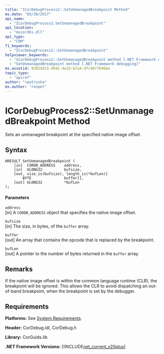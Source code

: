 ```yaml
---
title: "ICorDebugProcess2::SetUnmanagedBreakpoint Method"
ms.date: "03/30/2017"
api_name: 
  - "ICorDebugProcess2.SetUnmanagedBreakpoint"
api_location: 
  - "mscordbi.dll"
api_type: 
  - "COM"
f1_keywords: 
  - "ICorDebugProcess2::SetUnmanagedBreakpoint"
helpviewer_keywords: 
  - "ICorDebugProcess2::SetUnmanagedBreakpoint method [.NET Framework debugging]"
  - "SetUnmanagedBreakpoint method [.NET Framework debugging]"
ms.assetid: 93829d15-d942-4e2d-b7a4-dfc9d7fb96be
topic_type: 
  - "apiref"
author: "rpetrusha"
ms.author: "ronpet"
---
```

# ICorDebugProcess2::SetUnmanagedBreakpoint Method
Sets an unmanaged breakpoint at the specified native image offset.  
  
## Syntax  
  
```  
HRESULT SetUnmanagedBreakpoint (  
    [in]  CORDB_ADDRESS    address,  
    [in]  ULONG32          bufsize,  
    [out, size_is(bufsize), length_is(*bufLen)]   
        BYTE               buffer[],  
    [out] ULONG32          *bufLen  
);  
```  
  
#### Parameters  
 `address`  
 [in] A `CORDB_ADDRESS` object that specifies the native image offset.  
  
 `bufsize`  
 [in] The size, in bytes, of the `buffer` array.  
  
 `buffer`  
 [out] An array that contains the opcode that is replaced by the breakpoint.  
  
 `bufLen`  
 [out] A pointer to the number of bytes returned in the `buffer` array.  
  
## Remarks  
 If the native image offset is within the common language runtime (CLR), the breakpoint will be ignored. This allows the CLR to avoid dispatching an out-of-band breakpoint, when the breakpoint is set by the debugger.  
  
## Requirements  
 **Platforms:** See [System Requirements](../../../../docs/framework/get-started/system-requirements.md).  
  
 **Header:** CorDebug.idl, CorDebug.h  
  
 **Library:** CorGuids.lib  
  
 **.NET Framework Versions:** [!INCLUDE[net_current_v20plus](../../../../includes/net-current-v20plus-md.md)]
